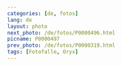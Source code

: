 ```yaml
---
categories: [de, fotos]
lang: de
layout: photo
next_photo: /de/fotos/P0000496.html
picname: P0000497
prev_photo: /de/fotos/P0000319.html
tags: [Fotofalle, Oryx]
---
```

